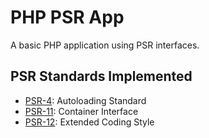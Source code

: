 # PHP PSR App

A basic PHP application using PSR interfaces.

## PSR Standards Implemented

- [PSR-4](https://www.php-fig.org/psr/psr-4/): Autoloading Standard
- [PSR-11](https://www.php-fig.org/psr/psr-11/): Container Interface
- [PSR-12](https://www.php-fig.org/psr/psr-12/): Extended Coding Style

